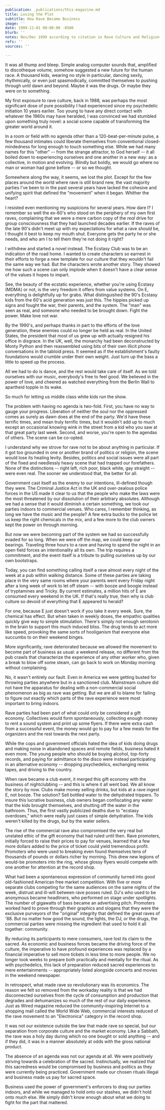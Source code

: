 ```yaml
---
publication: _publications/this-magazine.md
title: Losing the Plot
subtitle: How Rave Became Business
image: ''
date: 1999-11-01 00:00:00 -0500
blurb: ''
notes: Nov/Dec 1999 according to citation in Rave Culture and Religion
refs: ''
sources: ''

---
```

It was all thump and bleep. Simple analog computer sounds that, amplified to discotheque volume, somehow suggested a new future for the human race. A thousand kids, wearing no style in particular, dancing sexily, rhythmically, or even just spasmodically, committed themselves to pushing through until dawn and beyond. Maybe it was the drugs. Or maybe they were on to something.

My first exposure to rave culture, back in 1988, was perhaps the most significant dose of pure possibility I had experienced since my psychedelic initiation 10 years earlier.  Too young to have any direct contact with whatever the 1960s may have heralded, I was convinced we had stumbled upon something truly novel: a social scene capable of transforming the greater world around it.

In a room or field with no agenda other than a 120-beat-per-minute pulse, a few thousand intimates could liberate themselves from conventional closed-mindedness for long enough to touch something else.  While we had many names for this "other" -- from the strange attractor, to God herself -- it all boiled down to experiencing ourselves and one another in a new way: as a collective, in motion and evolving.  Blindly but boldly, we would go where no man or woman had gone before -- or so we thought.

Somewhere along the way, it seems, we lost the plot.  Except for the few places around the world where rave is still brand new, the vast majority parties I've been to in the past several years have lacked the cohesive and unifying spirit that defined the "movement" when it began.  Whither the heart?

I resisted even mentioning my suspicions for several years.  How dare I?  I remember so well the ex-60's who stood on the periphery of my own first raves, complaining that we were a mere carbon copy of the _real_ drive for group consciousness that they had launched decades earlier.  If the raves of the late 90's didn't meet up with my expectations for what a rave _should_ be, I thought it best to keep my mouth shut.  Everyone gets the party he or she needs, and who am I to tell them they're not doing it right?

I withdrew and started a novel instead.  The Ecstasy Club was to be an indication of the road home.  I wanted to create characters so earnest in their efforts to forge a new template for our culture that they wouldn't fail the same way we had.  But the characters wrote another story.  They showed me how such a scene can only implode when it doesn't have a clear sense of the values it hopes to impart.

See, the beauty of the ecstatic experience, whether you're using Ecstasy (MDMA) or not, is the very freedom it offers from value systems.  On E, everything is delightfully up for grabs.  What distinguished the 90's Ecstasy kids from the 60's acid generation was just this.  The hippies picked up signs and fought the war, their parents, and the system.  The "man" was seen as real, and someone who needed to be brought down.  Fight the power.  Make love not war.

By the 1990's, and perhaps thanks in part to the efforts of the love generation, these enemies could no longer be held as real.  In the United States, the president that most of us grew up with actually resigned his office in disgrace.  In the UK, well, the monarchy had been deconstructed by Monty Python and then reassembled using bits of their own illicit phone conversations in the tabloid press.  It seemed as if the establishment's faulty foundations would crumble under their own weight.  Just turn up the bass a little to speed up the process.

All we had to do is dance, and the rest would take care of itself.  As we told ourselves with our music, everybody's free to feel good.  We believed in the power of love, and cheered as watched everything from the Berlin Wall to apartheid topple in its wake.

So much for letting us middle class white kids run the show.

The problem with having no agenda is two-fold.  First, you have no way to gauge your progress.  Liberation of neither the soul nor the oppressed comes as surely as dawn does at the end of the party.  We'd have these terrific times, and mean truly terrific times, but it wouldn't add up to much except an occasional knowing wink in the street from a kid who you saw at that great party last week.  Second, and worse, you're open to the agendas of others.  The scene can be co-opted.

I understand why we strove for rave not to be about anything in particular.  If it got too grounded in one or another brand of politics or religion, the scene would lose its healing levity.  Besides, politics and social issues were all part of the fixed and needlessly heavy scene that had trapped our forefathers.  None of the distinctions -- right left, rich poor, black white, gay straight -- were even real.  The sooner we understood that, the better for all.

Government cast itself as the enemy to our intentions, ill-defined though they were.  The Criminal Justice Act in the UK and over-zealous police forces in the US made it clear to us that the people who make the laws were the most threatened by our dissolution of their arbitrary absolutes.  Although we had a sense that it would diminish a certain something, we took our parties indoors to commercial venues.  Who cares, I remember thinking, as long we have the music and the people?  A few extra bucks to the police let us keep the right chemicals in the mix, and a few more to the club owners kept the power on through morning.

But now we were becoming part of the system we had so successfully evaded for so long.  When we were off the map, we could keep our bearings.  Traveling three hours to a rave and having to spend the night in an open field forces an intentionality all its own.  The trip requires a commitment, and the event itself is a tribute to pulling ourselves up by our own bootstraps.

Today, you can find something calling itself a rave almost every night of the week at a pub within walking distance.  Some of these parties are taking place in the very same rooms where your parents went every Friday night after a long week of work to let off steam -- with booze and boogie instead of tryptamines and Tricky.  By current estimates, a million hits of E are consumed every weekend in the UK.  If that's really true, then why is club culture so devoid of everything that E appeared to herald?

For one, because E just doesn't work if you take it every week.  Sure, the chemical has effect.  But when taken in weekly doses, the empathic qualities quickly give way to simple stimulation.  There's simply not enough serotonin in the brain to support this much induced bliss.  The drug tends to act more like speed, provoking the same sorts of hooliganism that everyone else succumbs to on their weekend binges.

More significantly, rave deteriorated because we allowed the movement to become part of business as usual: a weekend release, no different from the pub crawls that characterize the experience of any other worker who, given a break to blow off some steam, can go back to work on Monday morning without complaining.

No, it wasn't entirely our fault.  Even in America we were getting busted for throwing parties anywhere but in a sanctioned club.  Mainstream culture did not have the apparatus for dealing with a non-commercial social phenomenon as big as rave was getting.  But we are all to blame for failing to figure out exactly which parts of the rave experience were most important to bring indoors.

Rave parties had been part of what could only be considered a gift economy.  Collectives would form spontaneously, collecting enough money to rent a sound system and print up some flyers.  If there were extra cash from a successful event, the money would go to pay for a few meals for the organizers and the rest towards the next party.

While the cops and government officials hated the idea of kids doing drugs and making noise in abandoned spaces and remote fields, business hated it even more.  The young people who should be buying alcohol, top-forty records, and paying for admittance to the disco were instead participating in an alternative economy -- dropping psychedelics, exchanging remix tapes, and driving to the country.

When rave became a club event, it merged this gift economy with the business of nightclubbing -- and this is where it all went bad. We all know the story by now.  Clubs make money selling drinks, but kids at a rave ingest E, not booze.  The solution?  Sell bottled water to the dehydrated trippers.  To insure this lucrative business, club owners began confiscating any water that the kids brought themselves, and shutting off the water in the bathroom.  Thus, the first vastly publicized deaths due to "ecstasy overdoses," which were really just cases of simple dehydration.  The kids weren't killed by the drugs, but by the water sellers.

The rise of the commercial rave also compromised the very real but unstated ethic of the gift economy that had ruled until then.  Rave promoters, initially forced to raise their prices to pay for venues, learned that a few more dollars added to the price of ticket could yield tremendous profit.  Promoters who were used to breaking even found themselves tens of thousands of pounds or dollars richer by morning.  This drew new legions of would-be promoters into the ring, whose glossy flyers would compete with one another for attention at the record shop.

What had been a spontaneous expression of community turned into good old-fashioned American free market competition.  With five or more separate clubs competing for the same audiences on the same nights of the week, distrust and ill-will between rave posses ruled.  DJ's who used to be anonymous became headliners, who performed on stage under spotlights.  The number of gigawatts of bass became an advertising pitch.  Promoters worked hard to prove through their graphics and slogans that they were the exclusive purveyors of the "original" integrity that defined the great raves of '88. But no matter how good the sound, the lights, the DJ, or the drugs, the commercial parties were missing the ingredient that used to hold it all together: community.

By reducing its participants to mere consumers, rave lost its claim to the sacred.  As economic and business forces became the driving force of the culture, the imperative to have profound experiences was replaced by a financial imperative to sell more tickets in less time to more people.  We no longer took weeks to prepare both practically and mentally for the ritual.  As with psychedelics, this lack of preparation reduced sacred experiences to mere entertainments -- appropriately listed alongside concerts and movies in the weekend newspaper.

In retrospect, what made rave so revolutionary was its economics.  The reason we felt so removed from the workaday reality is that we had disconnected ourselves from the cycle of consumption and production that degrades and dehumanizes so much of the rest of our daily experience.  Just as Wired magazine reduced the community-inspiring Internet to a shopping mall called the World Wide Web, commercial interests reduced of the rave movement to an "Electronica" category in the record shop.

It was not our existence outside the law that made rave so special, but our separation from corporate culture and the market economy.  Like a Sabbath, the rave was a holy day during which no one bought or sold anything -- and if they did, it was in a manner absolutely at odds with the gross national product.

The absence of an agenda was not our agenda at all.  We were positively striving towards a celebration of the sacred.  Instinctually, we realized that this sacredness would be compromised by business and politics as they were currently being practiced.  Government made our chosen rituals illegal and business made us pay for sacred space.

Business used the power of government's enforcers to drag our parties indoors, and while we managed to hold onto our stashes, we didn't hold onto much else.   We simply didn't know enough about what we doing to fight for the part that mattered.